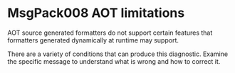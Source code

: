 # MsgPack008 AOT limitations

AOT source generated formatters do not support certain features that formatters generated dynamically at runtime may support.

There are a variety of conditions that can produce this diagnostic.
Examine the specific message to understand what is wrong and how to correct it.
